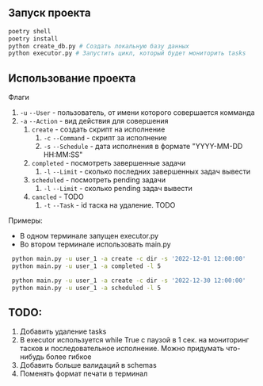 ## Запуск проекта
```bash
poetry shell
poetry install
python create_db.py # Создать локальную базу данных
python executor.py # Запустить цикл, который будет мониторить tasks
```
## Использование проекта
Флаги
1) `-u` `--User` - пользователь, от имени которого совершается комманда
2) `-a` `--Action` - вид действия для совершения
   1) `create` - создать скрипт на исполнение
      1) `-c` `--Command` - скрипт за исполнение
      2) `-s` `--Schedule` - дата исполнения в формате "YYYY-MM-DD HH:MM:SS"
   2) `completed` - посмотреть завершенные задачи
      1) `-l` `--Limit` - сколько последних завершенных задач вывести
   3) `scheduled` - посмотреть pending задачи
      1) `-l` `--Limit` - сколько pending задач вывести
   4) `cancled` - TODO
      1) `-t` `--Task` - id таска на удаление. TODO

Примеры:

- В одном терминале запущен executor.py
- Во втором терминале использовать main.py
```bash
 python main.py -u user_1 -a create -c dir -s '2022-12-01 12:00:00'
 python main.py -u user_1 -a completed -l 5
```

```bash
 python main.py -u user_1 -a create -c dir -s '2022-12-30 12:00:00'
 python main.py -u user_1 -a scheduled -l 5
```

## TODO:
1) Добавить удаление tasks
2) В executor используется while True с паузой в 1 сек. на мониторинг тасков и последовательное исполнение.
Можно придумать что-нибудь более гибкое
3) Добавить больше валидаций в schemas
4) Поменять формат печати в терминал
